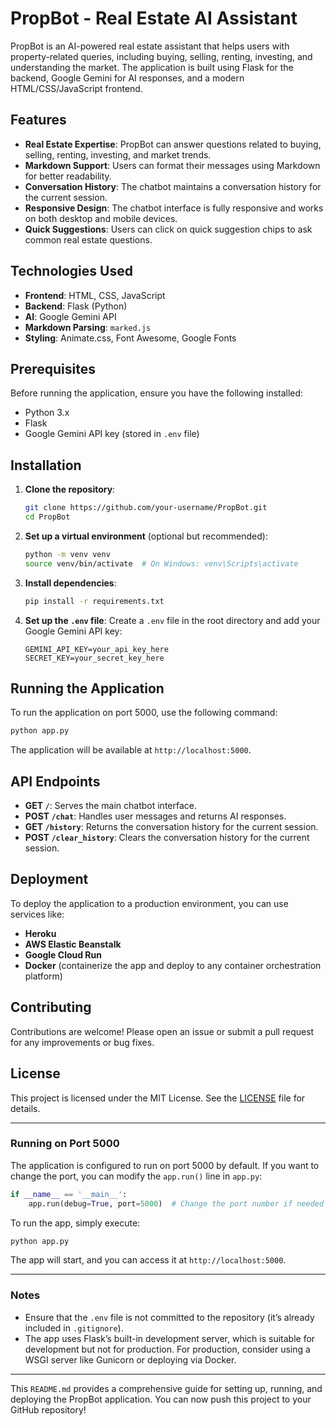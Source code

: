 # PropBot - Real Estate AI Assistant

PropBot is an AI-powered real estate assistant that helps users with property-related queries, including buying, selling, renting, investing, and understanding the market. The application is built using Flask for the backend, Google Gemini for AI responses, and a modern HTML/CSS/JavaScript frontend.

## Features

- **Real Estate Expertise**: PropBot can answer questions related to buying, selling, renting, investing, and market trends.
- **Markdown Support**: Users can format their messages using Markdown for better readability.
- **Conversation History**: The chatbot maintains a conversation history for the current session.
- **Responsive Design**: The chatbot interface is fully responsive and works on both desktop and mobile devices.
- **Quick Suggestions**: Users can click on quick suggestion chips to ask common real estate questions.

## Technologies Used

- **Frontend**: HTML, CSS, JavaScript
- **Backend**: Flask (Python)
- **AI**: Google Gemini API
- **Markdown Parsing**: `marked.js`
- **Styling**: Animate.css, Font Awesome, Google Fonts

## Prerequisites

Before running the application, ensure you have the following installed:

- Python 3.x
- Flask
- Google Gemini API key (stored in `.env` file)

## Installation

1. **Clone the repository**:
   ```bash
   git clone https://github.com/your-username/PropBot.git
   cd PropBot
   ```

2. **Set up a virtual environment** (optional but recommended):
   ```bash
   python -m venv venv
   source venv/bin/activate  # On Windows: venv\Scripts\activate
   ```

3. **Install dependencies**:
   ```bash
   pip install -r requirements.txt
   ```

4. **Set up the `.env` file**:
   Create a `.env` file in the root directory and add your Google Gemini API key:
   ```plaintext
   GEMINI_API_KEY=your_api_key_here
   SECRET_KEY=your_secret_key_here
   ```

## Running the Application

To run the application on port 5000, use the following command:

```bash
python app.py
```

The application will be available at `http://localhost:5000`.

## API Endpoints

- **GET `/`**: Serves the main chatbot interface.
- **POST `/chat`**: Handles user messages and returns AI responses.
- **GET `/history`**: Returns the conversation history for the current session.
- **POST `/clear_history`**: Clears the conversation history for the current session.

## Deployment

To deploy the application to a production environment, you can use services like:

- **Heroku**
- **AWS Elastic Beanstalk**
- **Google Cloud Run**
- **Docker** (containerize the app and deploy to any container orchestration platform)

## Contributing

Contributions are welcome! Please open an issue or submit a pull request for any improvements or bug fixes.

## License

This project is licensed under the MIT License. See the [LICENSE](LICENSE) file for details.

---

### Running on Port 5000

The application is configured to run on port 5000 by default. If you want to change the port, you can modify the `app.run()` line in `app.py`:

```python
if __name__ == '__main__':
    app.run(debug=True, port=5000)  # Change the port number if needed
```

To run the app, simply execute:

```bash
python app.py
```

The app will start, and you can access it at `http://localhost:5000`.

---

### Notes

- Ensure that the `.env` file is not committed to the repository (it’s already included in `.gitignore`).
- The app uses Flask’s built-in development server, which is suitable for development but not for production. For production, consider using a WSGI server like Gunicorn or deploying via Docker.

---

This `README.md` provides a comprehensive guide for setting up, running, and deploying the PropBot application. You can now push this project to your GitHub repository!
